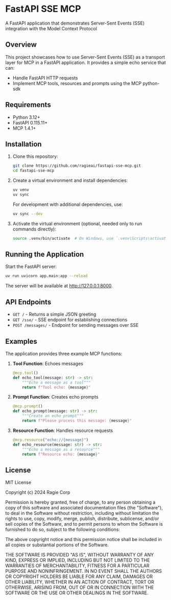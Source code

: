 # FastAPI SSE MCP

A FastAPI application that demonstrates Server-Sent Events (SSE) integration with the Model Context Protocol

## Overview

This project showcases how to use Server-Sent Events (SSE) as a transport layer for MCP in a FastAPI application. It provides a simple echo service that can:

- Handle FastAPI HTTP requests
- Implement MCP tools, resources and prompts using the MCP python-sdk

## Requirements

- Python 3.12+
- FastAPI 0.115.11+
- MCP 1.4.1+

## Installation

1. Clone this repository:
   ```bash
   git clone https://github.com/ragieai/fastapi-sse-mcp.git
   cd fastapi-sse-mcp
   ```

2. Create a virtual environment and install dependencies:
   ```bash
   uv venv
   uv sync
   ```

   For development with additional dependencies, use:
   ```bash
   uv sync --dev
   ```

3. Activate the virtual environment (optional, needed only to run commands directly):
   ```bash
   source .venv/bin/activate  # On Windows, use `.venv\Scripts\activate`
   ```

## Running the Application

Start the FastAPI server:

```bash
uv run uvicorn app.main:app --reload
```

The server will be available at http://127.0.0.1:8000.

## API Endpoints

- `GET /` - Returns a simple JSON greeting
- `GET /sse/` - SSE endpoint for establishing connections
- `POST /messages/` - Endpoint for sending messages over SSE

## Examples

The application provides three example MCP functions:

1. **Tool Function**: Echoes messages
   ```python
   @mcp.tool()
   def echo_tool(message: str) -> str:
       """Echo a message as a tool"""
       return f"Tool echo: {message}"
   ```

2. **Prompt Function**: Creates echo prompts
   ```python
   @mcp.prompt()
   def echo_prompt(message: str) -> str:
       """Create an echo prompt"""
       return f"Please process this message: {message}"
   ```

3. **Resource Function**: Handles resource requests
   ```python
   @mcp.resource("echo://{message}")
   def echo_resource(message: str) -> str:
       """Echo a message as a resource"""
       return f"Resource echo: {message}"
   ```

## License

MIT License

Copyright (c) 2024 Ragie Corp

Permission is hereby granted, free of charge, to any person obtaining a copy
of this software and associated documentation files (the "Software"), to deal
in the Software without restriction, including without limitation the rights
to use, copy, modify, merge, publish, distribute, sublicense, and/or sell
copies of the Software, and to permit persons to whom the Software is
furnished to do so, subject to the following conditions:

The above copyright notice and this permission notice shall be included in all
copies or substantial portions of the Software.

THE SOFTWARE IS PROVIDED "AS IS", WITHOUT WARRANTY OF ANY KIND, EXPRESS OR
IMPLIED, INCLUDING BUT NOT LIMITED TO THE WARRANTIES OF MERCHANTABILITY,
FITNESS FOR A PARTICULAR PURPOSE AND NONINFRINGEMENT. IN NO EVENT SHALL THE
AUTHORS OR COPYRIGHT HOLDERS BE LIABLE FOR ANY CLAIM, DAMAGES OR OTHER
LIABILITY, WHETHER IN AN ACTION OF CONTRACT, TORT OR OTHERWISE, ARISING FROM,
OUT OF OR IN CONNECTION WITH THE SOFTWARE OR THE USE OR OTHER DEALINGS IN THE
SOFTWARE.

